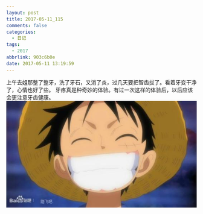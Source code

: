 ```yaml
---
layout: post
title: 2017-05-11_115
comments: false
categories:
  - 日记
tags:
  - 2017
abbrlink: 903c6b0e
date: 2017-05-11 13:19:59
---
```


  上午去姐那整了整牙，洗了牙石，又消了炎，过几天要把智齿拔了。看着牙变干净了，心情也好了些。
  牙疼真是种奇妙的体验。有过一次这样的体验后，以后应该会更注意牙齿健康。
  ![](/assets/img/2017/1494479983046u.jpg)

